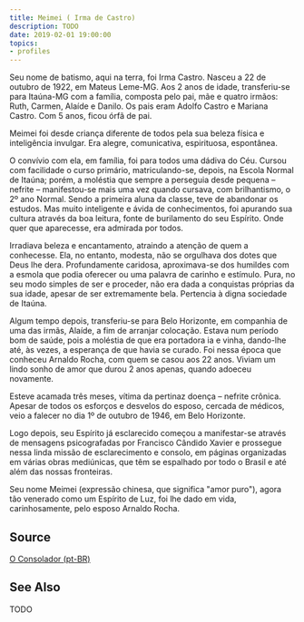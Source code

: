 ```yaml
---
title: Meimei ( Irma de Castro)
description: TODO
date: 2019-02-01 19:00:00
topics: 
- profiles
---
```


Seu nome de batismo, aqui na terra, foi Irma Castro. Nasceu a 22 de outubro de 1922, em Mateus Leme-MG. Aos 2 anos de idade, transferiu-se para Itaúna-MG com a família, composta pelo pai, mãe e quatro irmãos: Ruth, Carmen, Alaíde e Danilo. Os pais eram Adolfo Castro e Mariana Castro. Com 5 anos, ficou órfã de pai.

Meimei foi desde criança diferente de todos pela sua beleza física e inteligência invulgar. Era alegre, comunicativa, espirituosa, espontânea.

O convívio com ela, em família, foi para todos uma dádiva do Céu. Cursou com facilidade o curso primário, matriculando-se, depois, na Escola Normal de Itaúna; porém, a moléstia que sempre a perseguia desde pequena – nefrite – manifestou-se mais uma vez quando cursava, com brilhantismo, o 2º ano Normal. Sendo a primeira aluna da classe, teve de abandonar os estudos. Mas muito inteligente e ávida de conhecimentos, foi apurando sua cultura através da boa leitura, fonte de burilamento do seu Espírito. Onde quer que aparecesse, era admirada por todos.

Irradiava beleza e encantamento, atraindo a atenção de quem a conhecesse. Ela, no entanto, modesta, não se orgulhava dos dotes que Deus lhe dera. Profundamente caridosa, aproximava-se dos humildes com a esmola que podia oferecer ou uma palavra de carinho e estímulo. Pura, no seu modo simples de ser e proceder, não era dada a conquistas próprias da sua idade, apesar de ser extremamente bela. Pertencia à digna sociedade de Itaúna.

Algum tempo depois, transferiu-se para Belo Horizonte, em companhia de uma das irmãs, Alaíde, a fim de arranjar colocação. Estava num período bom de saúde, pois a moléstia de que era portadora ia e vinha, dando-lhe até, às vezes, a esperança de que havia se curado. Foi nessa época que conheceu Arnaldo Rocha, com quem se casou aos 22 anos. Viviam um lindo sonho de amor que durou 2 anos apenas, quando adoeceu novamente.

Esteve acamada três meses, vítima da pertinaz doença – nefrite crônica. Apesar de todos os esforços e desvelos do esposo, cercada de médicos, veio a falecer no dia 1º de outubro de 1946, em Belo Horizonte.

Logo depois, seu Espírito já esclarecido começou a manifestar-se através de mensagens psicografadas por Francisco Cândido Xavier e prossegue nessa linda missão de esclarecimento e consolo, em páginas organizadas em várias obras mediúnicas, que têm se espalhado por todo o Brasil e até além das nossas fronteiras.

Seu nome Meimei (expressão chinesa, que significa "amor puro"), agora tão venerado como um Espírito de Luz, foi lhe dado em vida, carinhosamente, pelo esposo Arnaldo Rocha.

## Source
[O Consolador (pt-BR)](http://www.oconsolador.com.br/linkfixo/biografias/meimei.html)

## See Also
TODO


